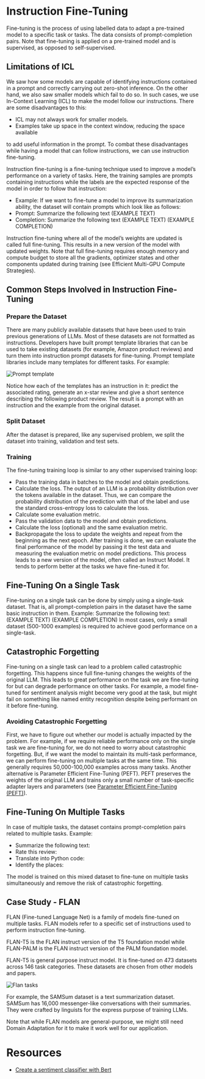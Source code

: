 # Instruction Fine-Tuning

Fine-tuning is the process of using labelled data to adapt a pre-trained model
to a specific task or tasks. The data consists of prompt-completion pairs. Note
that fine-tuning is applied on a pre-trained model and is supervised, as opposed
to self-supervised.

## Limitations of ICL

We saw how some models are capable of identifying instructions contained in a
prompt and correctly carrying out zero-shot inference. On the other hand, we
also saw smaller models which fail to do so. In such cases, we use In-Context
Learning (ICL) to make the model follow our instructions.
There are some disadvantages to this:

* ICL may not always work for smaller models.
* Examples take up space in the context window, reducing the space available

to add useful information in the prompt.
To combat these disadvantages while having a model that can follow instructions,
we can use instruction fine-tuning.

Instruction fine-tuning is a fine-tuning technique used to improve a model’s
performance on a variety of tasks. Here, the training samples are prompts
containing instructions while the labels are the expected response of the model
in order to follow that instruction:

* Example: If we want to fine-tune a model to improve its summarization ability,
    the dataset will contain prompts which look like as
    follows:
* Prompt: Summarize the following text (EXAMPLE TEXT)
* Completion: Summarize the following text (EXAMPLE TEXT)
    (EXAMPLE COMPLETION)

Instruction fine-tuning where all of the model’s weights are updated is called full
fine-tuning. This results in a new version of the model with updated weights.
Note that full fine-tuning requires enough memory and compute budget to store
all the gradients, optimizer states and other components updated during training
(see Efficient Multi-GPU Compute Strategies).

## Common Steps Involved in Instruction Fine-Tuning

### Prepare the Dataset

There are many publicly available datasets that have been used to train previous
generations of LLMs. Most of these datasets are not formatted as instructions.
Developers have built prompt template libraries that can be used to take
existing datasets (for example, Amazon product reviews) and turn them into
instruction prompt datasets for fine-tuning.
Prompt template libraries include many templates for different tasks. For
example:

![Prompt template](promt_template.png)

Notice how each of the templates has an instruction in it: predict the associated
rating, generate an x-star review and give a short sentence describing the following
product review.
The result is a prompt with an instruction and the example from the original
dataset.

### Split Dataset

After the dataset is prepared, like any supervised problem, we split the dataset
into training, validation and test sets.

### Training

The fine-tuning training loop is similar to any other supervised training loop:

* Pass the training data in batches to the model and obtain predictions.
* Calculate the loss. The output of an LLM is a probability distribution over
the tokens available in the dataset. Thus, we can compare the probability
distribution of the prediction with that of the label and use the standard
cross-entropy loss to calculate the loss.
* Calculate some evaluation metric.
* Pass the validation data to the model and obtain predictions.
* Calculate the loss (optional) and the same evaluation metric.
* Backpropagate the loss to update the weights and repeat from the beginning
as the next epoch.
After training is done, we can evaluate the final performance of the model by
passing it the test data and measuring the evaluation metric on model predictions.
This process leads to a new version of the model, often called an Instruct
Model. It tends to perform better at the tasks we have fine-tuned it for.

## Fine-Tuning On a Single Task

Fine-tuning on a single task can be done by simply using a single-task dataset.
That is, all prompt-completion pairs in the dataset have the same basic instruction
in them.
Example: Summarize the following text: (EXAMPLE TEXT) (EXAMPLE COMPLETION)
In most cases, only a small dataset (500-1000 examples) is required to achieve
good performance on a single-task.

## Catastrophic Forgetting

Fine-tuning on a single task can lead to a problem called catastrophic forgetting.
This happens since full fine-tuning changes the weights of the original
LLM. This leads to great performance on the task we are fine-tuning for but can
degrade performance on other tasks.
For example, a model fine-tuned for sentiment analysis might become very good
at the task, but might fail on something like named entity recognition despite
being performant on it before fine-tuning.

### Avoiding Catastrophic Forgetting

First, we have to figure out whether our model is actually impacted by the
problem. For example, if we require reliable performance only on the single task
we are fine-tuning for, we do not need to worry about catastrophic forgetting.
But, if we want the model to maintain its multi-task performance, we can
perform fine-tuning on multiple tasks at the same time. This generally requires
50,000-100,000 examples across many tasks.
Another alternative is Parameter Efficient Fine-Tuning (PEFT). PEFT
preserves the weights of the original LLM and trains only a small number of
task-specific adapter layers and parameters (see [Parameter Efficient Fine-Tuning
(PEFT)](./peft.md)).

## Fine-Tuning On Multiple Tasks

In case of multiple tasks, the dataset contains prompt-completion pairs related
to multiple tasks.
Example:

* Summarize the following text:
* Rate this review:
* Translate into Python code:
* Identify the places:

The model is trained on this mixed dataset to fine-tune on multiple tasks
simultaneously and remove the risk of catastrophic forgetting.

## Case Study - FLAN

FLAN (Fine-tuned Language Net) is a family of models fine-tuned on multiple
tasks.
FLAN models refer to a specific set of instructions used to perform instruction
fine-tuning.

FLAN-T5 is the FLAN instruct version of the T5 foundation model while
FLAN-PALM is the FLAN instruct version of the PALM foundation model.

FLAN-T5 is general purpose instruct model. It is fine-tuned on 473 datasets
across 146 task categories. These datasets are chosen from other models and
papers.

![Flan tasks](flan_tasks.png)

For example, the SAMSum dataset is a text summarization dataset. SAMSum
has 16,000 messenger-like conversations with their summaries. They were crafted
by linguists for the express purpose of training LLMs.

Note that while FLAN models are general-purpose, we might still need Domain
Adaptation for it to make it work well for our application.

# Resources

* [Create a sentiment classifier with Bert](https://www.kaggle.com/code/diegofndz/create-a-bert-sentiment-classifier)
